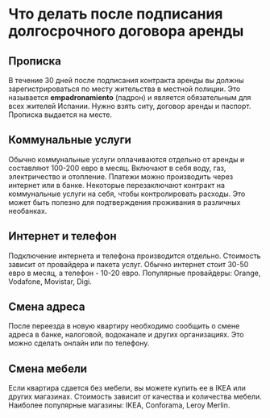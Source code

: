 # Что делать после подписания долгосрочного договора аренды

## Прописка
В течение 30 дней после подписания контракта аренды вы должны зарегистрироваться по месту жительства в местной полиции. Это называется **empadronamiento** (падрон) и является обязательным для всех жителей Испании.
Нужно взять ситу, договор аренды и паспорт. Прописка выдается на месте.

## Коммунальные услуги
Обычно коммунальные услуги оплачиваются отдельно от аренды и составляют 100-200 евро в месяц. Включают в себя воду, газ, электричество и отопление. Платежи можно производить через интернет или в банке.
Некоторые перезаключают контракт на коммунальные услуги на себя, чтобы контролировать расходы. Это может быть полезно для подтверждения проживания в различных необанках.

## Интернет и телефон
Подключение интернета и телефона производится отдельно. Стоимость зависит от провайдера и пакета услуг. Обычно интернет стоит 30-50 евро в месяц, а телефон - 10-20 евро.
Популярные провайдеры: Orange, Vodafone, Movistar, Digi.

## Смена адреса
После переезда в новую квартиру необходимо сообщить о смене адреса в банке, налоговой, водоканале и других организациях. Это можно сделать онлайн или по телефону.

## Смена мебели
Если квартира сдается без мебели, вы можете купить ее в IKEA или других магазинах. Стоимость зависит от качества и количества мебели. Наиболее популярные магазины: IKEA, Conforama, Leroy Merlin.

